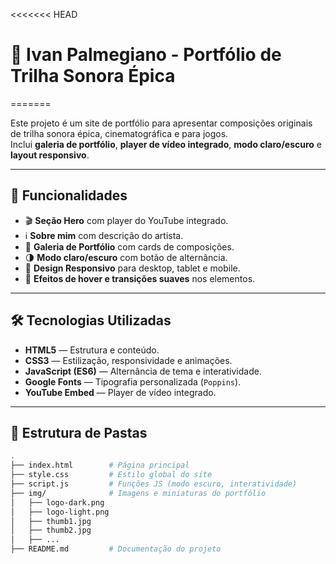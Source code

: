 <<<<<<< HEAD
# 🎵 Ivan Palmegiano - Portfólio de Trilha Sonora Épica
=======

Este projeto é um site de portfólio para apresentar composições originais de trilha sonora épica, cinematográfica e para jogos.  
Inclui **galeria de portfólio**, **player de vídeo integrado**, **modo claro/escuro** e **layout responsivo**.

---

## 📌 Funcionalidades

- 🎬 **Seção Hero** com player do YouTube integrado.
- ℹ️ **Sobre mim** com descrição do artista.
- 🎼 **Galeria de Portfólio** com cards de composições.
- 🌗 **Modo claro/escuro** com botão de alternância.
- 📱 **Design Responsivo** para desktop, tablet e mobile.
- 🎨 **Efeitos de hover e transições suaves** nos elementos.

---

## 🛠 Tecnologias Utilizadas

- **HTML5** — Estrutura e conteúdo.
- **CSS3** — Estilização, responsividade e animações.
- **JavaScript (ES6)** — Alternância de tema e interatividade.
- **Google Fonts** — Tipografia personalizada (`Poppins`).
- **YouTube Embed** — Player de vídeo integrado.

---

## 📂 Estrutura de Pastas

```bash
.
├── index.html        # Página principal
├── style.css         # Estilo global do site
├── script.js         # Funções JS (modo escuro, interatividade)
├── img/              # Imagens e miniaturas do portfólio
│   ├── logo-dark.png
│   ├── logo-light.png
│   ├── thumb1.jpg
│   ├── thumb2.jpg
│   ├── ...
├── README.md         # Documentação do projeto
